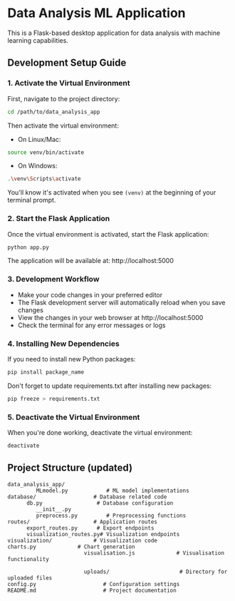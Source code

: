 # Data Analysis ML Application

This is a Flask-based desktop application for data analysis with machine learning capabilities.

## Development Setup Guide

### 1. Activate the Virtual Environment

First, navigate to the project directory:
```bash
cd /path/to/data_analysis_app
```

Then activate the virtual environment:
- On Linux/Mac:
 ```bash
 source venv/bin/activate
 ```
- On Windows:
 ```bash
 .\venv\Scripts\activate
 ```

You'll know it's activated when you see `(venv)` at the beginning of your terminal prompt.

### 2. Start the Flask Application

Once the virtual environment is activated, start the Flask application:
```bash
python app.py
```

The application will be available at: http://localhost:5000

### 3. Development Workflow

- Make your code changes in your preferred editor
- The Flask development server will automatically reload when you save changes
- View the changes in your web browser at http://localhost:5000
- Check the terminal for any error messages or logs

### 4. Installing New Dependencies

If you need to install new Python packages:
```bash
pip install package_name
```

Don't forget to update requirements.txt after installing new packages:
```bash
pip freeze > requirements.txt
```

### 5. Deactivate the Virtual Environment

When you're done working, deactivate the virtual environment:
```bash
deactivate
```

## Project Structure (updated)

```
data_analysis_app/
         MLmodel.py            # ML model implementations
database/                  # Database related code
      db.py                 # Database configuration
         __init__.py
         preprocess.py         # Preprocessing functions
routes/                    # Application routes
      export_routes.py      # Export endpoints
      visualization_routes.py# Visualization endpoints
visualization/             # Visualization code
charts.py             # Chart generation
                        visualisation.js             # Visualisation functionality

                        uploads/                      # Directory for uploaded files
config.py                     # Configuration settings
README.md                     # Project documentation
```